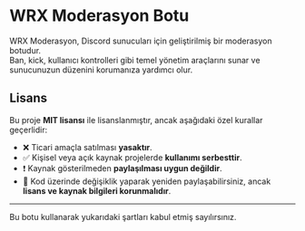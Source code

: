 # WRX Moderasyon Botu

WRX Moderasyon, Discord sunucuları için geliştirilmiş bir moderasyon botudur.  
Ban, kick, kullanıcı kontrolleri gibi temel yönetim araçlarını sunar ve sunucunuzun düzenini korumanıza yardımcı olur.

## Lisans

Bu proje **MIT lisansı** ile lisanslanmıştır, ancak aşağıdaki özel kurallar geçerlidir:

- ❌ Ticari amaçla satılması **yasaktır**.  
- ✅ Kişisel veya açık kaynak projelerde **kullanımı serbesttir**.  
- ❗ Kaynak gösterilmeden **paylaşılması uygun değildir**.  
- 🔄 Kod üzerinde değişiklik yaparak yeniden paylaşabilirsiniz, ancak **lisans ve kaynak bilgileri korunmalıdır**.

---

Bu botu kullanarak yukarıdaki şartları kabul etmiş sayılırsınız.
